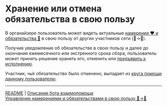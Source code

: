 # Хранение или отмена обязательства в свою пользу

В органайзере пользователь может видеть актуальные [намерения ❤️ и обязательства 🤝](../glossary/glossary.md) в свою пользу от других участников сети (👥->👤).

Получив уведомление об обязательстве в свою пользу и далее до окончания ежемесячного или экстренного срока сбора, пользователь может принять решение хранить его, отменить или [предъявить к исполнению](../actions/request_for_execution.md).

Участник, чьё обязательство было отменено, выпадает из [круга помощи данному пользователю](../actions/list_other_people.md).

---
[README](README.md)  |   [Описание бота взаимопомощи](../index.md)   
[Управление намерениями и обязательствами в свою пользу 👥->👤](../actions/show_int_obl_for_me.md)
